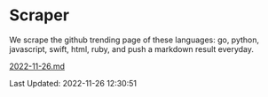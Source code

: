 # Scraper

We scrape the github trending page of these languages: go, python, javascript, swift, html, ruby, and push a markdown result everyday.

[2022-11-26.md](https://github.com/henson/Scraper/blob/master/2022-11-26.md)

Last Updated: 2022-11-26 12:30:51